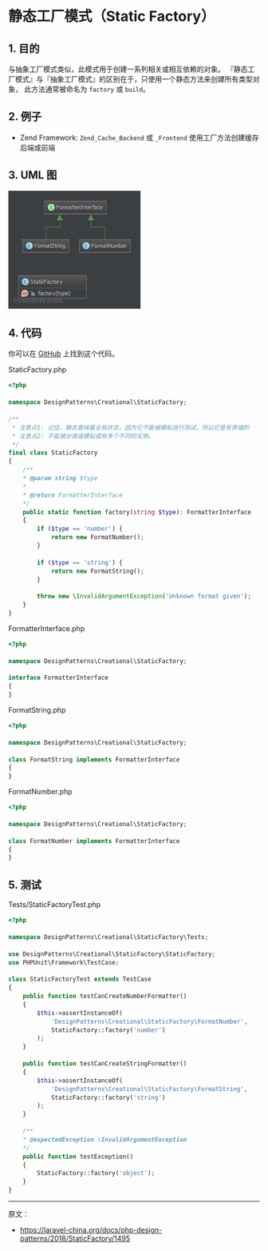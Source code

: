 # 静态工厂模式（Static Factory）

## 1. 目的

与抽象工厂模式类似，此模式用于创建一系列相关或相互依赖的对象。 『静态工厂模式』与『抽象工厂模式』的区别在于，只使用一个静态方法来创建所有类型对象， 此方法通常被命名为 `factory` 或 `build`。

## 2. 例子

- Zend Framework: `Zend_Cache_Backend` 或 `_Frontend` 使用工厂方法创建缓存后端或前端

## 3. UML 图

![](assets/StaticFactory.png)

## 4. 代码

你可以在 [GitHub](https://github.com/domnikl/DesignPatternsPHP/tree/master/Creational/StaticFactory) 上找到这个代码。

StaticFactory.php

```php
<?php

namespace DesignPatterns\Creational\StaticFactory;

/**
 * 注意点1: 记住，静态意味着全局状态，因为它不能被模拟进行测试，所以它是有弊端的
 * 注意点2: 不能被分类或模拟或有多个不同的实例。
 */
final class StaticFactory
{
    /**
    * @param string $type
    *
    * @return FormatterInterface
    */
    public static function factory(string $type): FormatterInterface
    {
        if ($type == 'number') {
            return new FormatNumber();
        }

        if ($type == 'string') {
            return new FormatString();
        }

        throw new \InvalidArgumentException('Unknown format given');
    }
}
```

FormatterInterface.php

```php
<?php

namespace DesignPatterns\Creational\StaticFactory;

interface FormatterInterface
{
}
```

FormatString.php

```php
<?php

namespace DesignPatterns\Creational\StaticFactory;

class FormatString implements FormatterInterface
{
}
```

FormatNumber.php

```php
<?php

namespace DesignPatterns\Creational\StaticFactory;

class FormatNumber implements FormatterInterface
{
}
```

## 5. 测试

Tests/StaticFactoryTest.php

```php
<?php

namespace DesignPatterns\Creational\StaticFactory\Tests;

use DesignPatterns\Creational\StaticFactory\StaticFactory;
use PHPUnit\Framework\TestCase;

class StaticFactoryTest extends TestCase
{
    public function testCanCreateNumberFormatter()
    {
        $this->assertInstanceOf(
            'DesignPatterns\Creational\StaticFactory\FormatNumber',
            StaticFactory::factory('number')
        );
    }

    public function testCanCreateStringFormatter()
    {
        $this->assertInstanceOf(
            'DesignPatterns\Creational\StaticFactory\FormatString',
            StaticFactory::factory('string')
        );
    }

    /**
    * @expectedException \InvalidArgumentException
    */
    public function testException()
    {
        StaticFactory::factory('object');
    }
}
```

----

原文：

- https://laravel-china.org/docs/php-design-patterns/2018/StaticFactory/1495